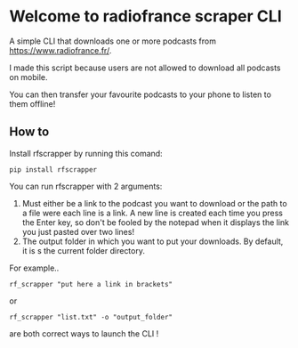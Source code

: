 # Welcome to radiofrance scraper CLI

A simple CLI that downloads one or more podcasts from <https://www.radiofrance.fr/>.

I made this script because users are not allowed to download all podcasts on mobile.

You can then transfer your favourite podcasts to your phone to listen to them offline!

## How to

Install rfscrapper by running this comand:

```batch
pip install rfscrapper
```

You can run rfscrapper with 2 arguments:

1. Must either be a link to the podcast you want to download or the path to a file were each line is a link. A new line is created each time you press the Enter key, so don't be fooled by the notepad when it displays the link you just pasted over two lines!
2. The output folder in which you want to put your downloads. By default, it is s the current folder directory.

For example..

```batch
rf_scrapper "put here a link in brackets"
```

or

```batch
rf_scrapper "list.txt" -o "output_folder"
```

are both correct ways to launch the CLI !
